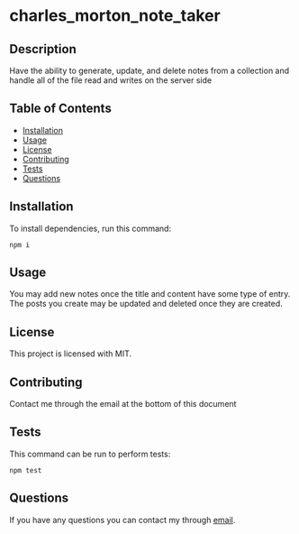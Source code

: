 # charles_morton_note_taker
## Description
Have the ability to generate, update, and delete notes from a collection and handle all of the file read and writes on the server side
## Table of Contents
* [Installation](#installation)
* [Usage](#usage)
* [License](#license)
* [Contributing](#contributing)
* [Tests](#tests)
* [Questions](#questions)
## Installation
To install dependencies, run this command:
```
npm i
```
## Usage
You may add new notes once the title and content have some type of entry. The posts you create may be updated and deleted once they are created.
## License
This project is licensed with MIT.
## Contributing
Contact me through the email at the bottom of this document
## Tests
This command can be run to perform tests:
```
npm test
```
## Questions
If you have any questions you can contact my through [email](alkarias29@gmail.com).